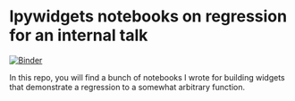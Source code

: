 # Ipywidgets notebooks on regression for an internal talk

[![Binder](http://mybinder.org/badge.svg)](http://beta.mybinder.org/v2/gh/andfanilo/cotrecs_20181109/master?filepath=demo3.ipynb)

In this repo, you will find a bunch of notebooks I wrote for building widgets that demonstrate a regression to a somewhat arbitrary function.